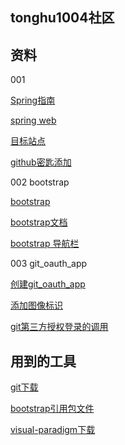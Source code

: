 ## tonghu1004社区

## 资料
001

[Spring指南](https://spring.io/guides)    

[spring web](https://spring.io/guides/gs/serving-web-content/)

[目标站点](https://elasticsearch.cn/)

[github密匙添加](https://developer.github.com/v3/guides/managing-deploy-keys/gi)

002 bootstrap

[bootstrap](https://v3.bootcss.com/)

[bootstrap文档](https://v3.bootcss.com/getting-started/)

[bootstrap 导航栏](https://v3.bootcss.com/components/#navbar-default)

003 git_oauth_app

[创建git_oauth_app](https://developer.github.com/apps/building-oauth-apps/creating-an-oauth-app/)

[添加图像标识](https://developer.github.com/apps/building-oauth-apps/creating-custom-badges-for-oauth-apps/)

[git第三方授权登录的调用](https://developer.github.com/apps/building-oauth-apps/authorizing-oauth-apps/)

## 用到的工具
[git下载](https://git-scm.com/download)

[bootstrap引用包文件](https://github.com/twbs/bootstrap/releases/download/v3.3.7/bootstrap-3.3.7-dist.zip)

[visual-paradigm下载](https://www.visual-paradigm.com/tw/download/)
